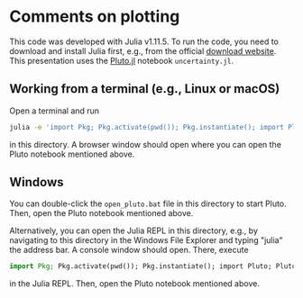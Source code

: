 # Comments on plotting

This code was developed with Julia v1.11.5. To run the code,
you need to download and install Julia first, e.g., from the official
[download website](https://julialang.org/downloads/).
This presentation uses the
[Pluto.jl](https://github.com/fonsp/Pluto.jl) notebook `uncertainty.jl`.


## Working from a terminal (e.g., Linux or macOS)

Open a terminal and run

```bash
julia -e 'import Pkg; Pkg.activate(pwd()); Pkg.instantiate(); import Pluto; Pluto.run()'
```

in this directory. A browser window should open where you can
open the Pluto notebook mentioned above.


## Windows

You can double-click the `open_pluto.bat` file in this directory to start Pluto.
Then, open the Pluto notebook mentioned above.

Alternatively, you can open the Julia REPL in this directory, e.g., by navigating
to this directory in the Windows File Explorer and typing "julia" the address bar.
A console window should open. There, execute

```julia
import Pkg; Pkg.activate(pwd()); Pkg.instantiate(); import Pluto; Pluto.run()
```

in the Julia REPL. Then, open the Pluto notebook mentioned above.
